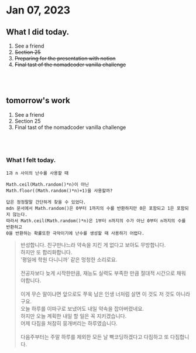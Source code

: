 # Jan 07, 2023 

## What I did today.
1. See a friend
2. ~~Section 25~~
3. ~~Preparing for the presentation with notion~~
4. ~~Final tast of the nomadcoder vanilla challenge~~

<br><br>

## tomorrow's work
1. See a friend
2. Section 25
3. Final tast of the nomadcoder vanilla challenge

<br><br>

### What I felt today.
    1과 n 사이의 난수를 사용할 때 

    Math.ceil(Math.random()*n)이 아닌
    Math.floor((Math.random()*n)+1)을 사용할까?
    
    답은 정정말말 간단하게 찾을 수 있었다.
    mdn 문서에서 Math.random()은 0부터 1까지의 수를 반환하지만 0은 포함되고 1은 포함되지 않는다.
    따라서 Math.ceil(Math.random()*n)은 1부터 n까지의 수가 아닌 0부터 n까지의 수를 반환하고 
    0을 반환하는 확률또한 극악이기에 난수를 생성할 때 사용하기 어렵다.

>반성합니다. 친구만나느라 약속을 지킨 게 없다고 보아도 무방합니다.<br>
하지만 또 합리화합니다.<br>
'평일에 학원 다니니까' 같은 멍청한 소리로요.<br><br>
전공자보다 늦게 시작한만큼, 재능도 실력도 부족한 만큼 절대적 시간으로 채워야합니다.<br><br>
이게 무슨 말이냐면 앞으로도 쭈욱 남은 인생 너처럼 살면 이 것도 저 것도 아니라구요.<br>
오늘 하루를 이따구로 보냈어도 내일 약속을 잡아버렸네요.<br>
하지만 오늘 계획한 내일 할 일은 꼭 지키겠습니다.<br> 
어제 다짐을 처참히 뭉개버리는 하루였습니다.<br><br>
다음주부터는 주말 하루를 제외한 모든 날 빡코딩하겠다고 다짐하고 또 다짐합니다.